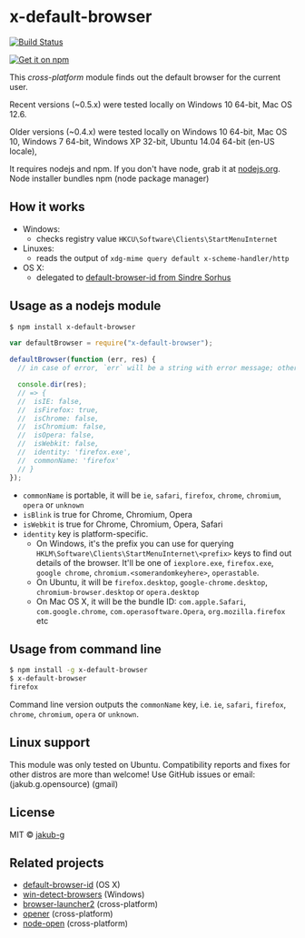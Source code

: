 # x-default-browser

[![Build Status](https://secure.travis-ci.org/jakub-g/x-default-browser.png)](http://travis-ci.org/jakub-g/x-default-browser)

[![Get it on npm](https://nodei.co/npm/x-default-browser.png?compact=true)](https://www.npmjs.org/package/x-default-browser)

This _cross-platform_ module finds out the default browser for the current user.

Recent versions (~0.5.x) were tested locally on Windows 10 64-bit, Mac OS 12.6.

Older versions (~0.4.x) were tested locally on Windows 10 64-bit, Mac OS 10, Windows 7 64-bit, Windows XP 32-bit, Ubuntu 14.04 64-bit (en-US locale),

It requires nodejs and npm. If you don't have node, grab it at [nodejs.org](https://nodejs.org).
Node installer bundles npm (node package manager)

## How it works

- Windows:
  - checks registry value `HKCU\Software\Clients\StartMenuInternet`
- Linuxes:
  - reads the output of `xdg-mime query default x-scheme-handler/http`
- OS X:
  - delegated to [default-browser-id from Sindre Sorhus](https://github.com/sindresorhus/default-browser-id)

## Usage as a nodejs module

```sh
$ npm install x-default-browser
```

```js
var defaultBrowser = require("x-default-browser");

defaultBrowser(function (err, res) {
  // in case of error, `err` will be a string with error message; otherwise it's `null`.

  console.dir(res);
  // => {
  //  isIE: false,
  //  isFirefox: true,
  //  isChrome: false,
  //  isChromium: false,
  //  isOpera: false,
  //  isWebkit: false,
  //  identity: 'firefox.exe',
  //  commonName: 'firefox'
  // }
});
```

- `commonName` is portable, it will be `ie`, `safari`, `firefox`, `chrome`, `chromium`, `opera` or `unknown`
- `isBlink` is true for Chrome, Chromium, Opera
- `isWebkit` is true for Chrome, Chromium, Opera, Safari
- `identity` key is platform-specific.
  - On Windows, it's the prefix you can use for querying `HKLM\Software\Clients\StartMenuInternet\<prefix>`
    keys to find out details of the browser. It'll be one of `iexplore.exe`, `firefox.exe`, `google chrome`,
    `chromium.<somerandomkeyhere>`, `operastable`.
  - On Ubuntu, it will be `firefox.desktop`, `google-chrome.desktop`, `chromium-browser.desktop` or `opera.desktop`
  - On Mac OS X, it will be the bundle ID: `com.apple.Safari`, `com.google.chrome`, `com.operasoftware.Opera`, `org.mozilla.firefox` etc

## Usage from command line

```sh
$ npm install -g x-default-browser
$ x-default-browser
firefox
```

Command line version outputs the `commonName` key, i.e. `ie`, `safari`, `firefox`, `chrome`, `chromium`, `opera` or `unknown`.

## Linux support

This module was only tested on Ubuntu. Compatibility reports and fixes for other distros are more than welcome!
Use GitHub issues or email: (jakub.g.opensource) (gmail)

## License

MIT © [jakub-g](http://jakub-g.github.io)

## Related projects

- [default-browser-id](https://github.com/sindresorhus/default-browser-id) (OS X)
- [win-detect-browsers](https://github.com/vweevers/win-detect-browsers) (Windows)
- [browser-launcher2](https://github.com/benderjs/browser-launcher2) (cross-platform)
- [opener](https://github.com/domenic/opener) (cross-platform)
- [node-open](https://github.com/pwnall/node-open) (cross-platform)
